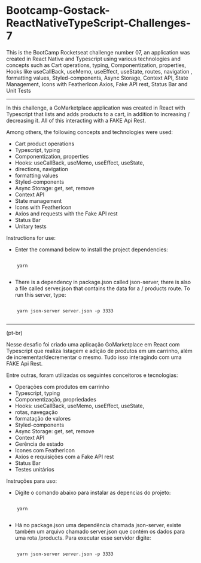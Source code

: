 # Bootcamp-Gostack-ReactNativeTypeScript-Challenges-7
 This is the BootCamp Rocketseat challenge number 07, an application was created in React Native and Typescript using various technologies and concepts such as Cart operations, typing, Componentization, properties, Hooks like useCallBack, useMemo, useEffect, useState, routes, navigation , formatting values, Styled-components, Async Storage, Context API, State Management, Icons with FeatherIcon Axios, Fake API rest, Status Bar and Unit Tests

***

In this challenge, a GoMarketplace application was created in React with Typescript that lists and adds products to a cart, in addition to increasing / decreasing it. All of this interacting with a FAKE Api Rest.

Among others, the following concepts and technologies were used:

* Cart product operations
* Typescript, typing
* Componentization, properties
* Hooks: useCallBack, useMemo, useEffect, useState,
* directions, navigation
* formatting values
* Styled-components
* Async Storage: get, set, remove
* Context API
* State management
* Icons with FeatherIcon
* Axios and requests with the Fake API rest
* Status Bar
* Unitary tests

Instructions for use:

* Enter the command below to install the project dependencies:
```

    yarn
 
 ```
* There is a dependency in package.json called json-server, there is also a file called server.json that contains the data for a / products route. To run this server, type:
```

    yarn json-server server.json -p 3333
 
```
***

(pt-br)

Nesse desafio foi criado uma aplicação  GoMarketplace em React com Typescript que realiza listagem e adição de produtos em um carrinho, além de incrementar/decrementar o mesmo. Tudo isso interagindo com uma FAKE Api Rest.

Entre outras, foram utilizadas os seguintes conceitoros e tecnologias:

* Operações com produtos em carrinho
* Typescript, typing
* Componentização, propriedades
* Hooks: useCallBack, useMemo, useEffect, useState, 
* rotas, navegação
* formatação de valores
* Styled-components
* Async Storage: get, set, remove
* Context API
* Gerência de estado
* Icones com FeatherIcon
* Axios e requisições com a Fake API rest
* Status Bar
* Testes unitários

Instruções para uso:

* Digite o comando abaixo para instalar as depencias do projeto:
```
 
    yarn
    
```
* Há no package.json uma dependência chamada json-server, existe também um arquivo chamado server.json que contém os dados para uma rota /products. Para executar esse servidor digite:
```
 
    yarn json-server server.json -p 3333

```
 
